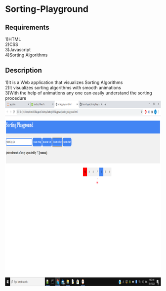 # Sorting-Playground
## Requirements
1)HTML</br>
2)CSS</br>
3)Javascript</br>
4)Sorting Algorithms</br>
## Description
1)It is a Web application that visualizes Sorting Algorithms </br>
2)It visualizes sorting algorithms with smooth animations </br>
3)With the help of animations any one can easily understand the sorting procedure
<img src="https://github.com/Vamsi-Rayapati/Sorting-Playground/blob/master/Screenshot%20(2).png" width="1000" height="600">


